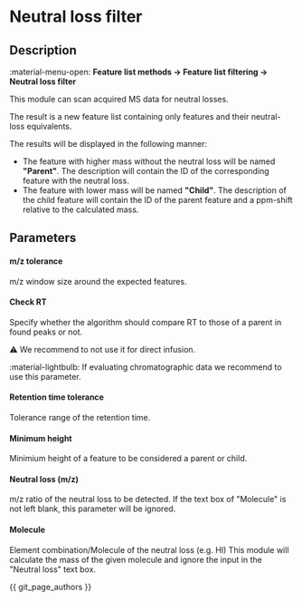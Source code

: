 # **Neutral loss filter**

## **Description**

:material-menu-open: **Feature list methods → Feature list filtering → Neutral loss filter**

This module can scan acquired MS data for neutral losses. 

The result is a new feature list containing only features and their neutral-loss equivalents. 

The results will be displayed in the following manner:

- The feature with higher mass without the neutral loss will be named **"Parent"**. The description will contain the ID of the corresponding feature with the neutral loss. 
- The feature with lower mass will be named **"Child"**. The description of the child feature will contain the ID of the parent feature and a ppm-shift relative to the calculated mass.

## **Parameters**

#### **m/z tolerance**

m/z window size around the expected features.

#### **Check RT**

Specify whether the algorithm should compare RT to those of a parent in found peaks or not.

:warning: We recommend to not use it for direct infusion.

:material-lightbulb: If evaluating chromatographic data we recommend to use this parameter.

#### **Retention time tolerance**

Tolerance range of the retention time.

#### **Minimum height**

Minimium height of a feature to be considered a parent or child.

#### **Neutral loss (m/z)**

m/z ratio of the neutral loss to be detected. If the text box of "Molecule" is not left blank, this parameter will be ignored.

#### **Molecule**

Element combination/Molecule of the neutral loss (e.g. HI) This module will calculate the mass of the given molecule and ignore the input in the "Neutral loss" text box.

{{ git_page_authors }}